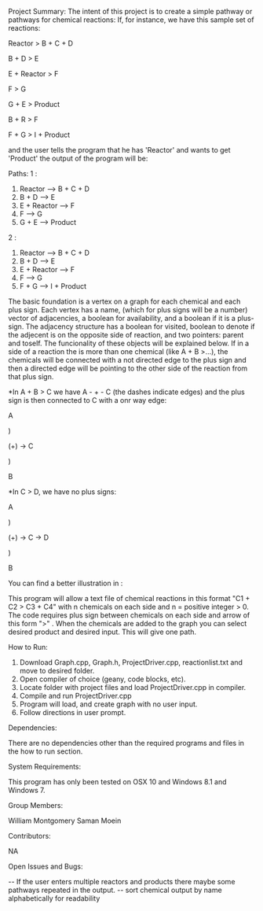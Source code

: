 Project Summary:
The intent of this project is to create a simple pathway or pathways for chemical reactions:
If, for instance, we have this sample set of reactions:

Reactor > B + C + D

B + D > E

E + Reactor > F

F > G

G + E > Product

B + R > F

F + G > I + Product

and the user tells the program that he has 'Reactor' and wants to get 'Product' the output of the program will be:

Paths: 
1 :
   1. Reactor --> B + C + D
   2. B + D --> E
   3. E + Reactor --> F
   4. F --> G
   5. G + E --> Product

2 :
   1. Reactor --> B + C + D
   2. B + D --> E
   3. E + Reactor --> F
   4. F --> G
   5. F + G --> I + Product

The basic foundation is a vertex on a graph for each chemical and each plus sign. Each vertex has a name, (which for plus signs will be a number) vector of adjacencies, a boolean for availability, and a boolean if it is a plus-sign. The adjacency structure has a boolean for visited, boolean to denote if the adjecent is on the opposite side of reaction, and two pointers: parent and toself. The funcionality of these objects will be explained below. 
If in a side of a reaction the is more than one chemical (like A + B >...), the chemicals will be connected with a not directed edge to the plus sign and then a directed edge will be pointing to the other side of the reaction from that plus sign.

*In  A + B > C we have A - + - C (the dashes indicate edges) and the plus sign is then connected to C with a onr way edge:

A

)

(+) -> C

)

B

*In C > D, we have no plus signs:

A

)

(+) -> C -> D

)

B

You can find a better illustration in : 
     

This program will allow a text file of chemical reactions in this format "C1 + C2 > C3 + C4" with n chemicals on each side and n = positive integer > 0. The code requires plus sign between chemicals on each side and arrow of this form ">" . When the chemicals are added to the graph you can select desired product and desired input. This will give one path.

How to Run:

1. Download Graph.cpp, Graph.h, ProjectDriver.cpp, reactionlist.txt and move to desired folder.
2. Open compiler of choice (geany, code blocks, etc).
3. Locate folder with project files and load ProjectDriver.cpp in compiler.
4. Compile and run ProjectDriver.cpp
5. Program will load, and create graph with no user input. 
6. Follow directions in user prompt. 



Dependencies:

There are no dependencies other than the required programs and files in the how to run section.


System Requirements:

This program has only been tested on OSX 10 and Windows 8.1 and Windows 7.


Group Members:

William Montgomery
Saman Moein

Contributors:

NA

Open Issues and Bugs:

-- If the user enters multiple reactors and products there maybe some pathways repeated in the output.
-- sort chemical output by name alphabetically for readability
